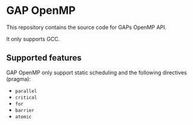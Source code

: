 # GAP OpenMP

This repository contains the source code for GAPs OpenMP API.

It only supports GCC.

## Supported features

GAP OpenMP only support static scheduling and the following directives (pragma):
- `parallel`
- `critical`
- `for`
- `barrier`
- `atomic`
